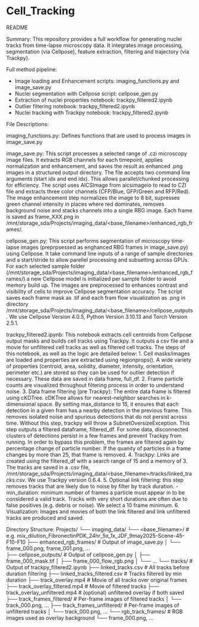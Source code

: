 # Cell_Tracking
README

Summary:
This repository provides a full workflow for generating nuclei tracks from time-lapse microscopy data. It integrates image processing, segmentation (via Cellpose), feature extraction, filtering and trajectory (via Trackpy). 

Full method pipeline: 
- Image loading and Enhancement
    scripts: imaging_functions.py and image_save.py
- Nuclei segmentation with Cellpose
    script: cellpose_gen.py
- Extraction of nuclei properties 
    notebook: trackpy_filtered2.ipynb
- Outlier filtering 
    notebook: trackpy_filtered2.ipynb
- Nuclei tracking with Trackpy 
    notebook: trackpy_filtered2.ipynb

File Descriptions: 

imaging_functions.py: Defines functions that are used to process images in image_save.py 

image_save.py: 
This script processes a selected range of .czi microscopy image files. It extracts RGB channels for each timepoint, applies normalization and enhancement, and saves the result as enhanced .png images in a structured output directory. The file accepts two command line arguments (start idx and end idx). This allows parallel/chunked processing for efficiency. The script uses AICSImage from aicsimageio to read to CZI file and extracts three color channels (CFP/Blue, GFP/Green and RFP/Red). The image enhancement step normalizes the image to 8 bit, supresses green channel intensity in places where red dominates, removes background noise and stacks channels into a single RBG image. Each frame is saved as frame_XXX.png in /mnt/storage_sda/Projects/imaging_data/<base_filename>/enhanced_rgb_frames/. 

cellpose_gen.py: 
This script performs segmentation of microscopy time-lapse images (preprpsessed as enghanced RBG frames in image_save.py) using Cellpose. It take command line inputs of a range of sample directories and a start/stride to allow parellel processing and subsetting across GPUs. For each selected sample folder (/mnt/storage_sda/Projects/imaging_data/<base_filename>/enhanced_rgb_frames/) a new Cellpose model is initialized per sample folder to avoid memory build up. The images are preprocessed to enhances contrast and visibility of cells to improve Cellpose segmentation accuracy. The script saves each frame mask as .tif and each fram flow visualization as .png in directory /mnt/storage_sda/Projects/imaging_data/<base_filename>/cellpose_outputs. We use Cellpose Version 4.0.5, Python Version 3.10.13 and Torch Version 2.5.1.

trackpy_filtered2.ipynb: This notebook extracts cell centroids from Cellpose output masks and builds cell tracks using Trackpy. It outputs a csv file and a movie for unfiltered cell tracks as well as filtered cell tracks. The steps of this notebook, as well as the logic are detailed below:
    1. Cell masks/images are loaded and properties are extracted using regionprops(). A wide variety of properties (centroid, area, solidity, diameter, intensity, orientation, perimeter etc.) are stored so they can be used for outlier detection if necessary. These data are saved in data frame, full_df. 
    2. Frame particle counts are visualized throughout filtering process in order to understand noise. 
    3. Data frame filtering (pre Trackpy): The entire data frame is filtered using cKDTree. cDKTree allows for nearest-neighbor searches in k-dimensional space. By setting max_distance to 15, it ensures that each detection in a given fram has a nearby detection in the previous frame. This removes isolated noise and spurious detections that do not persist across time. Without this step, trackpy will throw a SubnetOversizeException. This step outputs a filtered dataframe, filtered_df. For some data, disconnected clusters of detections persist in a few frames and prevent Trackpy from running. In order to bypass this problem, the frames are filtered again by percentage change of particle number. If the quanity of particles in a frame changes by more than 25, that frame is removed. 
    4. Trackpy: Links are created using the filtered_df with a search range of 15 and a memory of 3. The tracks are saved in a .csv file, /mnt/storage_sda/Projects/imaging_data/<base_filename>/tracks/linked_tracks.csv. We use Trackpy version 0.6.4.
    5. Optional link filtering: this step removes tracks that are likely due to noise by filter by track duration. 
        - min_duration: minimum number of frames a particle must appear in to be considered a valid track. Tracks with very short durations are often due to false positives (e.g. debris or noise). We select a 10 frame minimum.
    6. Visualization: Images and movies of both the link filtered and link unfiltered tracks are produced and saved. 

Directory Structure:
Projects/
└── imaging_data/
    └── <base_filename>/                        # e.g. mix_dilution_FibronectinPDK_24hr_5x_1x_JDF_9may2025-Scene-45-F10-F10
        ├── enhanced_rgb_frames/                # Output of image_save.py
        │   └── frame_000.png, frame_001.png, ...   
        ├── cellpose_outputs/                   # Output of cellpose_gen.py
        │   ├── frame_000_mask.tif
        │   ├── frame_000_flow_rgb.png
        │   └── ...
        └── tracks/                             # Output of trackpy_filtered2.ipynb
            ├── linked_tracks.csv               # All tracks before duration filtering
            ├── linked_tracks_filtered.csv      # Tracks filtered by min duration
            ├── track_overlay.mp4               # Movie of all tracks over original frames
            ├── track_overlay_filtered.mp4      # Movie of filtered tracks
            ├── track_overlay_unfiltered.mp4    # (optional) unfiltered overlay if both saved
            ├── track_frames_filtered/          # Per-frame images of filtered tracks
            │   └── track_000.png, ...
            ├── track_frames_unfiltered/        # Per-frame images of unfiltered tracks
            │   └── track_000.png, ...
            └── rgb_track_frames/               # RGB images used as overlay background
                └── frame_000.png, ...
